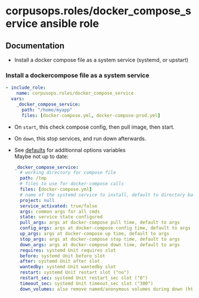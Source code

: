 # corpusops.roles/docker_compose_service ansible role

## Documentation

- Install a docker compose file as a system service (systemd, or upstart)

### Install a dockercompose file as a system service
```yaml
- include_role:
    name: corpusops.roles/docker_compose_service
  vars:
    _docker_compose_service:
      path: "/home/myapp"
      files: [docker-compose.yml, docker-compose-prod.yml]
```

- On ``start``, this check compose config, then pull image, then start.
- On ``down``, this stop services, and run down afterwards.

- See [defaults](./defaults/main.yml) for additionnal options variables<br/>
  Maybe not up to date:

    ```yaml
    _docker_compose_service:
      # working directory for compose file
      path: /tmp
      # files to use for docker-compose calls
      files: [docker-compose.yml]
      # name of the systemd service to install, default to directory basename
      project: null
      service_activated: true/false
      args: common args for all cmds
      state: service state configured
      pull_args: args at docker-compose pull time, default to args
      config_args: args at docker-compose config time, default to args
      up_args: args at docker-compose up time, default to args
      stop_args: args at docker-compose stop time, default to args
      down_args: args at docker-compose down time, default to args
      requires: systemd Unit requires slot
      before: systemd Unit before slot
      after: systemd Unit after slot
      wantedby: systemd Unit wantedby slot
      restart: systemd Unit restart slot ("no")
      restart_sec: systemd Unit restart_sec slot ("0")
      timeout_sec: systemd Unit timeout_sec slot ("300")
      down_volumes: also remove named/anonymous volumes during down (https://docs.docker.com/compose/reference/down/ (false))
    ```
